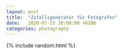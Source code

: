 ```yaml
---
layout: post
title:  "Zufallsgenerator für Fotografen"
date:   2020-07-15 10:00:00 +0200
categories: photography
---
```


{% include random.html %}

